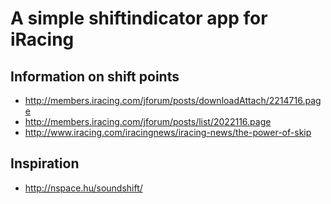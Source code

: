 # A simple shiftindicator app for iRacing

## Information on shift points

- http://members.iracing.com/jforum/posts/downloadAttach/2214716.page
- http://members.iracing.com/jforum/posts/list/2022116.page
- http://www.iracing.com/iracingnews/iracing-news/the-power-of-skip

## Inspiration

- http://nspace.hu/soundshift/
